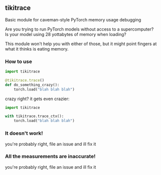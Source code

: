 ## tikitrace
Basic module for caveman-style PyTorch memory usage debugging

Are you trying to run PyTorch models without access to a supercomputer? Is your model using 28 yottabytes of memory when loading?

This module won't help you with either of those, but it might point fingers at what it thinks is eating memory.


### How to use
```py
import tikitrace

@tikitrace.trace()
def do_something_crazy():
    torch.load("blah blah blah")
```

crazy right? it gets even crazier:

```py
import tikitrace

with tikitrace.trace_ctx():
    torch.load("blah blah blah")
```

### It doesn't work!
you're probably right, file an issue and ill fix it

### All the measurements are inaccurate!
you're probably right, file an issue and ill fix it
